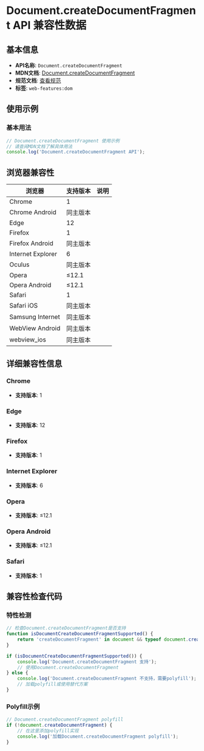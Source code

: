 # Document.createDocumentFragment API 兼容性数据

## 基本信息

- **API名称**: `Document.createDocumentFragment`
- **MDN文档**: [Document.createDocumentFragment](https://developer.mozilla.org/docs/Web/API/Document/createDocumentFragment)
- **规范文档**: [查看规范](https://dom.spec.whatwg.org/#ref-for-dom-document-createdocumentfragment①)
- **标签**: `web-features:dom`

## 使用示例

### 基本用法

```javascript
// Document.createDocumentFragment 使用示例
// 请查阅MDN文档了解具体用法
console.log('Document.createDocumentFragment API');
```

## 浏览器兼容性

| 浏览器 | 支持版本 | 说明 |
|--------|----------|------|
| Chrome | 1 |  |
| Chrome Android | 同主版本 |  |
| Edge | 12 |  |
| Firefox | 1 |  |
| Firefox Android | 同主版本 |  |
| Internet Explorer | 6 |  |
| Oculus | 同主版本 |  |
| Opera | ≤12.1 |  |
| Opera Android | ≤12.1 |  |
| Safari | 1 |  |
| Safari iOS | 同主版本 |  |
| Samsung Internet | 同主版本 |  |
| WebView Android | 同主版本 |  |
| webview_ios | 同主版本 |  |

## 详细兼容性信息

### Chrome

- **支持版本**: 1

### Edge

- **支持版本**: 12

### Firefox

- **支持版本**: 1

### Internet Explorer

- **支持版本**: 6

### Opera

- **支持版本**: ≤12.1

### Opera Android

- **支持版本**: ≤12.1

### Safari

- **支持版本**: 1

## 兼容性检查代码

### 特性检测

```javascript
// 检查Document.createDocumentFragment是否支持
function isDocumentCreateDocumentFragmentSupported() {
    return 'createDocumentFragment' in document && typeof document.createDocumentFragment === 'function';
}

if (isDocumentCreateDocumentFragmentSupported()) {
    console.log('Document.createDocumentFragment 支持');
    // 使用Document.createDocumentFragment
} else {
    console.log('Document.createDocumentFragment 不支持，需要polyfill');
    // 加载polyfill或使用替代方案
}
```

### Polyfill示例

```javascript
// Document.createDocumentFragment polyfill
if (!document.createDocumentFragment) {
    // 在这里添加polyfill实现
    console.log('加载Document.createDocumentFragment polyfill');
}
```

